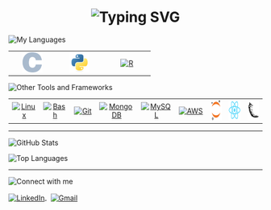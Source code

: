 <h1 align="center">
  <img src="https://readme-typing-svg.demolab.com?font=Fira+Code&size=24&pause=1000&color=00FF00&center=true&vCenter=true&width=500&lines=Hi+there!+%F0%9F%91%8B+I'm+DESAN;Welcome+to+my+GitHub+profile!" alt="Typing SVG" />
</h1>

![My Languages](https://img.shields.io/badge/-My%20Languages-6f42c1?style=for-the-badge&logo=code&logoColor=white)
</p>
<table style="border-collapse: collapse; border: none;">
  <tr>
    <td align="center" width="80">
      <a href="https://en.wikipedia.org/wiki/C_(programming_language)" target="_blank">
        <img src="https://raw.githubusercontent.com/devicons/devicon/master/icons/c/c-original.svg" alt="C" width="40" height="40"/>
      </a>
    </td>
    <td align="center" width="80">
      <a href="https://www.python.org/" target="_blank">
        <img src="https://raw.githubusercontent.com/devicons/devicon/master/icons/python/python-original.svg" alt="Python" width="40" height="40"/>
      </a>
    </td>
    <td align="center" width="80">
      <a href="https://www.r-project.org/" target="_blank">
        <img src="https://cdn.jsdelivr.net/gh/devicons/devicon/icons/r/r-original.svg" alt="R" width="40" height="40"/>
      </a>
    </td>
  </tr>
</table>

![Other Tools and Frameworks](https://img.shields.io/badge/-Other%20Tools%20and%20Frameworks-1f6feb?style=for-the-badge&logo=tools&logoColor=white)
<table style="border-collapse: collapse; border: none;">
  <tr>
    <td align="center" width="80">
      <a href="https://www.linux.org/" target="_blank">
        <img src="https://cdn.jsdelivr.net/gh/devicons/devicon/icons/linux/linux-original.svg" alt="Linux" width="40" height="40"/>
      </a>
    </td>
    <td align="center" width="80">
      <a href="https://www.gnu.org/software/bash/" target="_blank">
        <img src="https://cdn.jsdelivr.net/gh/devicons/devicon/icons/bash/bash-original.svg" alt="Bash" width="40" height="40"/>
      </a>
    </td>
    <td align="center" width="80">
      <a href="https://git-scm.com/" target="_blank">
        <img src="https://cdn.jsdelivr.net/gh/devicons/devicon/icons/git/git-original.svg" alt="Git" width="40" height="40"/>
      </a>
    </td>
    <td align="center" width="80">
      <a href="https://www.mongodb.com/" target="_blank">
        <img src="https://cdn.jsdelivr.net/gh/devicons/devicon/icons/mongodb/mongodb-original.svg" alt="MongoDB" width="40" height="40"/>
      </a>
    </td>
    <td align="center" width="90">
      <a href="https://www.mysql.com/" target="_blank">
        <img src="https://upload.wikimedia.org/wikipedia/en/d/dd/MySQL_logo.svg" alt="MySQL" width="80" height="30"/>
      </a>
    </td>
    <td align="center" width="90">
      <a href="https://aws.amazon.com/" target="_blank">
        <img src="https://upload.wikimedia.org/wikipedia/commons/9/93/Amazon_Web_Services_Logo.svg" alt="AWS" width="60" height="25"/>
      </a>
    </td>
    <td align="center" width="80">
      <a href="https://jupyter.org/" target="_blank">
        <img src="https://raw.githubusercontent.com/devicons/devicon/master/icons/jupyter/jupyter-original.svg" alt="Jupyter" width="40" height="40"/>
      </a>
    </td>
    <td align="center" width="80">
      <a href="https://reactjs.org/" target="_blank">
        <img src="https://raw.githubusercontent.com/devicons/devicon/master/icons/react/react-original.svg" alt="React" width="40" height="40"/>
      </a>
    </td>
    <td align="center" width="80">
      <a href="https://flask.palletsprojects.com/" target="_blank">
        <img src="https://raw.githubusercontent.com/devicons/devicon/master/icons/flask/flask-original.svg" alt="Flask" width="40" height="40"/>
      </a>
    </td>
  </tr>
</table>

---
![GitHub Stats](https://img.shields.io/badge/-GitHub%20Stats-22863a?style=for-the-badge&logo=github&logoColor=white)
<p>
  <img src="https://github-readme-stats.vercel.app/api/top-langs/?username=DesanSilva&show_icons=true&locale=en&layout=compact&theme=chartreuse-dark&border_radius=10" width="40%" alt="Top Languages"/>
</p>

---
![Connect with me](https://img.shields.io/badge/-Connect%20with%20me-d93f0b?style=for-the-badge&logo=linkedin&logoColor=white)
<p align="left">
  <a href="https://www.linkedin.com/in/DesanSilva/" target="_blank">
    <img align="center" src="https://cdn.jsdelivr.net/gh/devicons/devicon/icons/linkedin/linkedin-original.svg" alt="LinkedIn" height="30" width="30" />
  </a>
  &nbsp;
  <a href="mailto:desansilva0@gmail.com" target="_blank">
    <img align="center" src="https://img.icons8.com/color/48/gmail-new.png" alt="Gmail" height="30" width="30" />
  </a>
</p>
